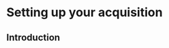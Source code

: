# Setting up your acquisition

## Introduction

<!-- 
Commented out text not shown on the page

 -->